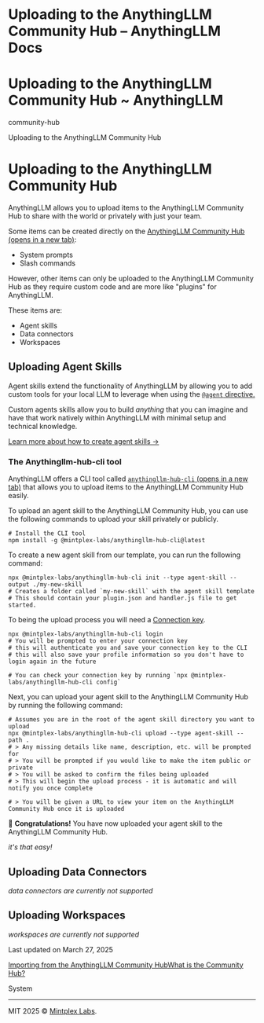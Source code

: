 # Uploading to the AnythingLLM Community Hub – AnythingLLM Docs

Uploading to the AnythingLLM Community Hub ~ AnythingLLM
=============== 

community-hub

Uploading to the AnythingLLM Community Hub

Uploading to the AnythingLLM Community Hub
==========================================

AnythingLLM allows you to upload items to the AnythingLLM Community Hub to share with the world or privately with just your team.

Some items can be created directly on the [AnythingLLM Community Hub (opens in a new tab)](https://hub.anythingllm.com/):

*   System prompts
*   Slash commands

However, other items can only be uploaded to the AnythingLLM Community Hub as they require custom code and are more like "plugins" for AnythingLLM.

These items are:

*   Agent skills
*   Data connectors
*   Workspaces

Uploading Agent Skills[](https://docs.anythingllm.com/community-hub/upload#uploading-agent-skills)
--------------------------------------------------------------------------------------------------

Agent skills extend the functionality of AnythingLLM by allowing you to add custom tools for your local LLM to leverage when using the [`@agent` directive.](https://docs.anythingllm.com/agent/overview)

Custom agents skills allow you to build _anything_ that you can imagine and have that work natively within AnythingLLM with minimal setup and technical knowledge.

[Learn more about how to create agent skills →](https://docs.anythingllm.com/agent/custom/developer-guide)

### The Anythingllm-hub-cli tool[](https://docs.anythingllm.com/community-hub/upload#the-anythingllm-hub-cli-tool)

AnythingLLM offers a CLI tool called [`anythingllm-hub-cli` (opens in a new tab)](https://www.npmjs.com/package/@mintplex-labs/anythingllm-hub-cli) that allows you to upload items to the AnythingLLM Community Hub easily.

To upload an agent skill to the AnythingLLM Community Hub, you can use the following commands to upload your skill privately or publicly.

```
# Install the CLI tool
npm install -g @mintplex-labs/anythingllm-hub-cli@latest
```

To create a new agent skill from our template, you can run the following command:

```
npx @mintplex-labs/anythingllm-hub-cli init --type agent-skill --output ./my-new-skill
# Creates a folder called `my-new-skill` with the agent skill template
# This should contain your plugin.json and handler.js file to get started.
```

To being the upload process you will need a [Connection key](https://docs.anythingllm.com/community-hub/faq#connecting-to-the-anythingllm-community-hub).

```
npx @mintplex-labs/anythingllm-hub-cli login
# You will be prompted to enter your connection key
# this will authenticate you and save your connection key to the CLI
# this will also save your profile information so you don't have to login again in the future
 
# You can check your connection key by running `npx @mintplex-labs/anythingllm-hub-cli config`
```

Next, you can upload your agent skill to the AnythingLLM Community Hub by running the following command:

```
# Assumes you are in the root of the agent skill directory you want to upload
npx @mintplex-labs/anythingllm-hub-cli upload --type agent-skill --path .
# > Any missing details like name, description, etc. will be prompted for
# > You will be prompted if you would like to make the item public or private
# > You will be asked to confirm the files being uploaded
# > This will begin the upload process - it is automatic and will notify you once complete
 
# > You will be given a URL to view your item on the AnythingLLM Community Hub once it is uploaded
```

🎉 **Congratulations!** You have now uploaded your agent skill to the AnythingLLM Community Hub.

_it's that easy!_

Uploading Data Connectors[](https://docs.anythingllm.com/community-hub/upload#uploading-data-connectors)
--------------------------------------------------------------------------------------------------------

_data connectors are currently not supported_

Uploading Workspaces[](https://docs.anythingllm.com/community-hub/upload#uploading-workspaces)
----------------------------------------------------------------------------------------------

_workspaces are currently not supported_

Last updated on March 27, 2025

[Importing from the AnythingLLM Community Hub](https://docs.anythingllm.com/community-hub/import "Importing from the AnythingLLM Community Hub")[What is the Community Hub?](https://docs.anythingllm.com/community-hub/about "What is the Community Hub?")

System

* * *

MIT 2025 © [Mintplex Labs](https://github.com/Mintplex-Labs).